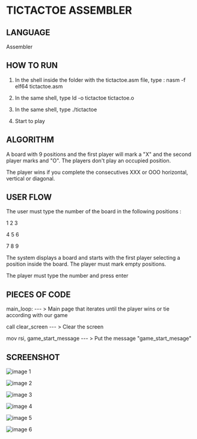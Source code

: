 # TICTACTOE ASSEMBLER

## LANGUAGE

Assembler

## HOW TO RUN 

1. In the shell inside the folder with the tictactoe.asm file, type : nasm -f elf64 tictactoe.asm

2. In the same shell, type ld -o tictactoe tictactoe.o

3. In the same shell, type ./tictactoe

4. Start to play

## ALGORITHM

A board with 9 positions and the first player will mark a "X" and the second player marks and "O". The players don't play an occupied position. 

The player wins if you complete the consecutives XXX or OOO horizontal, vertical or diagonal.

## USER FLOW

The user must type the number of the board in the following positions :

1 2 3

4 5 6

7 8 9

The system displays a board and starts with the first player selecting a position inside the board. The player must mark empty positions.

The player must type the number and press enter

## PIECES OF CODE

main_loop: --- > Main page that iterates until the player wins or tie according with our game

call clear_screen --- > Clear the screen
        
mov rsi, game_start_message --- > Put the message "game_start_mesage"

## SCREENSHOT

![image 1](https://github.com/oran2527/tictactoe-assembler/img/asm1.png)

![image 2](https://github.com/oran2527/tictactoe-assembler/img/asm2.png)

![image 3](https://github.com/oran2527/tictactoe-assembler/img/asm3.png)

![image 4](https://github.com/oran2527/tictactoe-assembler/img/asm4.png)

![image 5](https://github.com/oran2527/tictactoe-assembler/img/asm5.png)

![image 6](https://github.com/oran2527/tictactoe-assembler/img/asm6.png)
